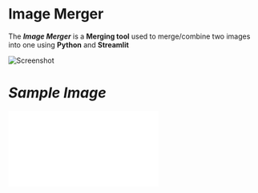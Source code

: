 # Image Merger

The ***Image Merger*** is a **Merging tool** used to merge/combine two images into one using **Python** and **Streamlit**

![Screenshot](samples/imaged.pmg)

# ***Sample Image***

![Screenshot](samples/imaged2.pdf)
